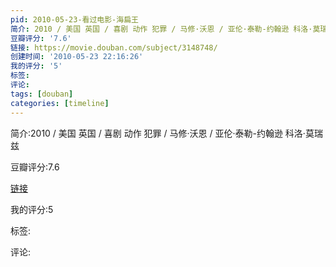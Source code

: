 ```yaml
---
pid: 2010-05-23-看过电影-海扁王
简介: 2010 / 美国 英国 / 喜剧 动作 犯罪 / 马修·沃恩 / 亚伦·泰勒-约翰逊 科洛·莫瑞兹
豆瓣评分: '7.6'
链接: https://movie.douban.com/subject/3148748/
创建时间: '2010-05-23 22:16:26'
我的评分: '5'
标签:
评论:
tags: [douban]
categories: [timeline]
---
```

简介:2010 / 美国 英国 / 喜剧 动作 犯罪 / 马修·沃恩 / 亚伦·泰勒-约翰逊 科洛·莫瑞兹

豆瓣评分:7.6

[链接](https://movie.douban.com/subject/3148748/)

我的评分:5

标签:

评论:

